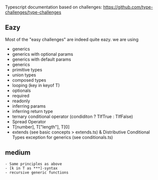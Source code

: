 Typescript documentation based on challenges:
https://github.com/type-challenges/type-challenges

## Eazy

Most of the "easy challenges" are indeed quite eazy.
we are using
   - generics
   - generics with optional params
   - generics with default params
   - generics
   - primitive types
   - union types
   - composed types
   - looping (key in keyof T)
   - optionals
   - required
   - readonly
   - inferring params
   - inferring return type
   - ternary conditional operator (condiditon ? TIfTrue : TIfFalse)
   - Spread Operator
   - T[number], T["length"], T[0]
   - extends (see basic concepts > extends.ts) & Distributive Conditional Types exception for generics (see conditionals.ts)
## medium
    - Same principles as above
    - [k in T as ***]-syntax
    - recursive generic functions